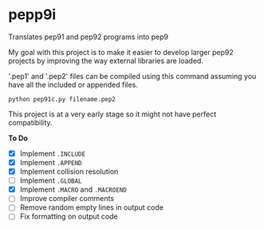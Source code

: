 # pepp9i
Translates pep91 and pep92 programs into pep9

My goal with this project is to make it easier to develop larger pep92 projects by improving the way external libraries are loaded.

'.pep1' and '.pep2' files can be compiled using this command assuming you have all the included or appended files.
```
python pep91c.py filename.pep2
```
This project is at a very early stage so it might not have perfect compatibility.

**To Do**

- [x] Implement ```.INCLUDE```
- [x] Implement ```.APPEND```
- [x] Implement collision resolution
- [ ] Implement ```.GLOBAL```
- [x] Implement ```.MACRO``` and ```.MACROEND```
- [ ] Improve compiler comments
- [ ] Remove random empty lines in output code
- [ ] Fix formatting on output code